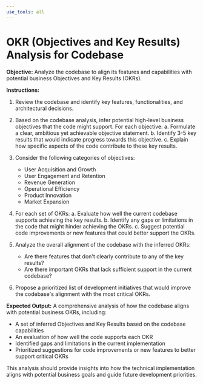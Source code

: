 ```yaml
---
use_tools: all
---
```

# OKR (Objectives and Key Results) Analysis for Codebase

**Objective:** Analyze the codebase to align its features and capabilities with potential business Objectives and Key Results (OKRs).

**Instructions:**

1. Review the codebase and identify key features, functionalities, and architectural decisions.

2. Based on the codebase analysis, infer potential high-level business objectives that the code might support. For each objective:
   a. Formulate a clear, ambitious yet achievable objective statement.
   b. Identify 3-5 key results that would indicate progress towards this objective.
   c. Explain how specific aspects of the code contribute to these key results.

3. Consider the following categories of objectives:
   - User Acquisition and Growth
   - User Engagement and Retention
   - Revenue Generation
   - Operational Efficiency
   - Product Innovation
   - Market Expansion

4. For each set of OKRs:
   a. Evaluate how well the current codebase supports achieving the key results.
   b. Identify any gaps or limitations in the code that might hinder achieving the OKRs.
   c. Suggest potential code improvements or new features that could better support the OKRs.

5. Analyze the overall alignment of the codebase with the inferred OKRs:
   - Are there features that don't clearly contribute to any of the key results?
   - Are there important OKRs that lack sufficient support in the current codebase?

6. Propose a prioritized list of development initiatives that would improve the codebase's alignment with the most critical OKRs.

**Expected Output:** A comprehensive analysis of how the codebase aligns with potential business OKRs, including:
- A set of inferred Objectives and Key Results based on the codebase capabilities
- An evaluation of how well the code supports each OKR
- Identified gaps and limitations in the current implementation
- Prioritized suggestions for code improvements or new features to better support critical OKRs

This analysis should provide insights into how the technical implementation aligns with potential business goals and guide future development priorities.
